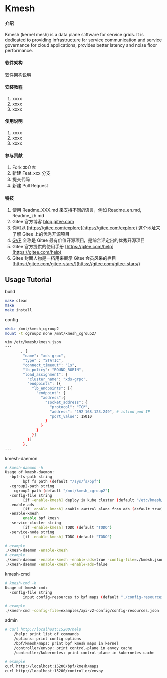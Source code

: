 # Kmesh

#### 介绍
Kmesh (kernel mesh) is a data plane software for service grids. It is dedicated to providing infrastructure for service communication and service governance for cloud applications, provides better latency and noise floor performance.

#### 软件架构
软件架构说明


#### 安装教程

1.  xxxx
2.  xxxx
3.  xxxx

#### 使用说明

1.  xxxx
2.  xxxx
3.  xxxx

#### 参与贡献

1.  Fork 本仓库
2.  新建 Feat_xxx 分支
3.  提交代码
4.  新建 Pull Request


#### 特技

1.  使用 Readme\_XXX.md 来支持不同的语言，例如 Readme\_en.md, Readme\_zh.md
2.  Gitee 官方博客 [blog.gitee.com](https://blog.gitee.com)
3.  你可以 [https://gitee.com/explore](https://gitee.com/explore) 这个地址来了解 Gitee 上的优秀开源项目
4.  [GVP](https://gitee.com/gvp) 全称是 Gitee 最有价值开源项目，是综合评定出的优秀开源项目
5.  Gitee 官方提供的使用手册 [https://gitee.com/help](https://gitee.com/help)
6.  Gitee 封面人物是一档用来展示 Gitee 会员风采的栏目 [https://gitee.com/gitee-stars/](https://gitee.com/gitee-stars/)

## Usage Tutorial

build

```sh
make clean
make
make install
```

config

```sh
mkdir /mnt/kmesh_cgroup2
mount -t cgroup2 none /mnt/kmesh_cgroup2/

vim /etc/kmesh/kmesh.json
---
       , {
        "name": "xds-grpc",
        "type" : "STATIC",
        "connect_timeout": "1s",
        "lb_policy": "ROUND_ROBIN",
        "load_assignment": {
          "cluster_name": "xds-grpc",
          "endpoints": [{
            "lb_endpoints": [{
              "endpoint": {
                "address":{
                  "socket_address": {
                    "protocol": "TCP",
                    "address": "192.168.123.249", # istiod pod IP
                    "port_value": 15010
                  }
                }
              }
            }]
          }]
        },
---
```

kmesh-daemon

```sh
# kmesh-daemon -h
Usage of kmesh-daemon:
  -bpf-fs-path string
    	bpf fs path (default "/sys/fs/bpf")
  -cgroup2-path string
	cgroup2 path (default "/mnt/kmesh_cgroup2")
  -config-file string
    	[if -enable-kmesh] deploy in kube cluster (default "/etc/kmesh/kmesh.json")
  -enable-ads
    	[if -enable-kmesh] enable control-plane from ads (default true)
  -enable-kmesh
    	enable bpf kmesh
  -service-cluster string
    	[if -enable-kmesh] TODO (default "TODO")
  -service-node string
    	[if -enable-kmesh] TODO (default "TODO")

# example
./kmesh-daemon -enable-kmesh
# example
./kmesh-daemon -enable-kmesh -enable-ads=true -config-file=./kmesh.json
./kmesh-daemon -enable-kmesh -enable-ads=false
```

kmesh-cmd

```sh
# kmesh-cmd -h
Usage of kmesh-cmd:
  -config-file string
    	input config-resources to bpf maps (default "./config-resources.json")

# example
./kmesh-cmd -config-file=examples/api-v2-config/config-resources.json
```

admin

```sh
# curl http://localhost:15200/help
	/help: print list of commands
	/options: print config options
	/bpf/kmesh/maps: print bpf kmesh maps in kernel
	/controller/envoy: print control-plane in envoy cache
	/controller/kubernetes: print control-plane in kubernetes cache

# example
curl http://localhost:15200/bpf/kmesh/maps
curl http://localhost:15200/controller/envoy
```
